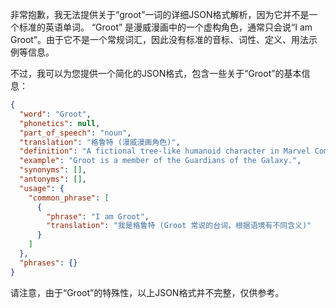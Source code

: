 非常抱歉，我无法提供关于“groot”一词的详细JSON格式解析，因为它并不是一个标准的英语单词。 “Groot” 是漫威漫画中的一个虚构角色，通常只会说“I am Groot”。由于它不是一个常规词汇，因此没有标准的音标、词性、定义、用法示例等信息。

不过，我可以为您提供一个简化的JSON格式，包含一些关于“Groot”的基本信息：

```json
{
  "word": "Groot",
  "phonetics": null,
  "part_of_speech": "noun",
  "translation": "格鲁特 (漫威漫画角色)",
  "definition": "A fictional tree-like humanoid character in Marvel Comics.",
  "example": "Groot is a member of the Guardians of the Galaxy.",
  "synonyms": [],
  "antonyms": [],
  "usage": {
    "common_phrase": [
      {
        "phrase": "I am Groot",
        "translation": "我是格鲁特 (Groot 常说的台词，根据语境有不同含义)"
      }
    ]
  },
  "phrases": {}
}
```

请注意，由于“Groot”的特殊性，以上JSON格式并不完整，仅供参考。
 